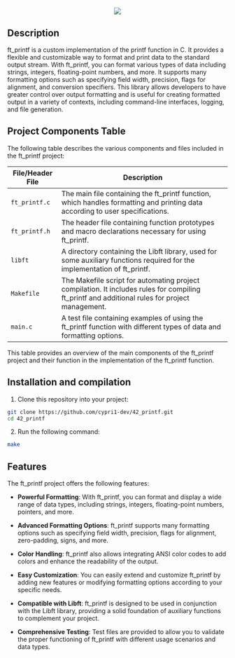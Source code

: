 ##
<h1 align="center"> <img src="https://raw.githubusercontent.com/ayogun/42-project-badges/main/covers/cover-ft_printf.png" </h1>

## Description
ft_printf is a custom implementation of the printf function in C. It provides a flexible and customizable way to format and print data to the standard output stream. With ft_printf, you can format various types of data including strings, integers, floating-point numbers, and more. It supports many formatting options such as specifying field width, precision, flags for alignment, and conversion specifiers. This library allows developers to have greater control over output formatting and is useful for creating formatted output in a variety of contexts, including command-line interfaces, logging, and file generation.

## Project Components Table

The following table describes the various components and files included in the ft_printf project:

| File/Header File              | Description                                                                                   |
|-------------------------------|-----------------------------------------------------------------------------------------------|
| `ft_printf.c`                 | The main file containing the ft_printf function, which handles formatting and printing data according to user specifications.                              |
| `ft_printf.h`                 | The header file containing function prototypes and macro declarations necessary for using ft_printf.                                                     |
| `libft`                       | A directory containing the Libft library, used for some auxiliary functions required for the implementation of ft_printf.                                     |
| `Makefile`                    | The Makefile script for automating project compilation. It includes rules for compiling ft_printf and additional rules for project management.           |
| `main.c`                      | A test file containing examples of using the ft_printf function with different types of data and formatting options.                                         |

This table provides an overview of the main components of the ft_printf project and their function in the implementation of the ft_printf function.

## Installation and compilation
1. Clone this repository into your project:
```bash
git clone https://github.com/cypri1-dev/42_printf.git
cd 42_printf
```
2. Run the following command:
```bash
make
```

## Features

The ft_printf project offers the following features:

- **Powerful Formatting**: With ft_printf, you can format and display a wide range of data types, including strings, integers, floating-point numbers, pointers, and more.

- **Advanced Formatting Options**: ft_printf supports many formatting options such as specifying field width, precision, flags for alignment, zero-padding, signs, and more.

- **Color Handling**: ft_printf also allows integrating ANSI color codes to add colors and enhance the readability of the output.

- **Easy Customization**: You can easily extend and customize ft_printf by adding new features or modifying formatting options according to your specific needs.

- **Compatible with Libft**: ft_printf is designed to be used in conjunction with the Libft library, providing a solid foundation of auxiliary functions to complement your project.

- **Comprehensive Testing**: Test files are provided to allow you to validate the proper functioning of ft_printf with different usage scenarios and data types.
